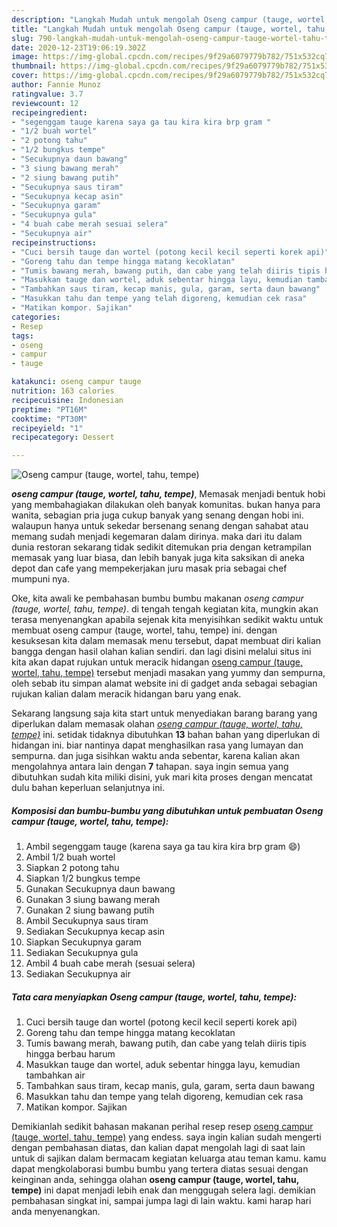 ```yaml
---
description: "Langkah Mudah untuk mengolah Oseng campur (tauge, wortel, tahu, tempe) Lezat"
title: "Langkah Mudah untuk mengolah Oseng campur (tauge, wortel, tahu, tempe) Lezat"
slug: 790-langkah-mudah-untuk-mengolah-oseng-campur-tauge-wortel-tahu-tempe-lezat
date: 2020-12-23T19:06:19.302Z
image: https://img-global.cpcdn.com/recipes/9f29a6079779b782/751x532cq70/oseng-campur-tauge-wortel-tahu-tempe-foto-resep-utama.jpg
thumbnail: https://img-global.cpcdn.com/recipes/9f29a6079779b782/751x532cq70/oseng-campur-tauge-wortel-tahu-tempe-foto-resep-utama.jpg
cover: https://img-global.cpcdn.com/recipes/9f29a6079779b782/751x532cq70/oseng-campur-tauge-wortel-tahu-tempe-foto-resep-utama.jpg
author: Fannie Munoz
ratingvalue: 3.7
reviewcount: 12
recipeingredient:
- "segenggam tauge karena saya ga tau kira kira brp gram "
- "1/2 buah wortel"
- "2 potong tahu"
- "1/2 bungkus tempe"
- "Secukupnya daun bawang"
- "3 siung bawang merah"
- "2 siung bawang putih"
- "Secukupnya saus tiram"
- "Secukupnya kecap asin"
- "Secukupnya garam"
- "Secukupnya gula"
- "4 buah cabe merah sesuai selera"
- "Secukupnya air"
recipeinstructions:
- "Cuci bersih tauge dan wortel (potong kecil kecil seperti korek api)"
- "Goreng tahu dan tempe hingga matang kecoklatan"
- "Tumis bawang merah, bawang putih, dan cabe yang telah diiris tipis hingga berbau harum"
- "Masukkan tauge dan wortel, aduk sebentar hingga layu, kemudian tambahkan air"
- "Tambahkan saus tiram, kecap manis, gula, garam, serta daun bawang"
- "Masukkan tahu dan tempe yang telah digoreng, kemudian cek rasa"
- "Matikan kompor. Sajikan"
categories:
- Resep
tags:
- oseng
- campur
- tauge

katakunci: oseng campur tauge 
nutrition: 163 calories
recipecuisine: Indonesian
preptime: "PT16M"
cooktime: "PT30M"
recipeyield: "1"
recipecategory: Dessert

---
```



![Oseng campur (tauge, wortel, tahu, tempe)](https://img-global.cpcdn.com/recipes/9f29a6079779b782/751x532cq70/oseng-campur-tauge-wortel-tahu-tempe-foto-resep-utama.jpg)

<b><i>oseng campur (tauge, wortel, tahu, tempe)</i></b>, Memasak menjadi bentuk hobi yang membahagiakan dilakukan oleh banyak komunitas. bukan hanya para wanita, sebagian pria juga cukup banyak yang senang dengan hobi ini. walaupun hanya untuk sekedar bersenang senang dengan sahabat atau memang sudah menjadi kegemaran dalam dirinya. maka dari itu dalam dunia restoran sekarang tidak sedikit ditemukan pria dengan ketrampilan memasak yang luar biasa, dan lebih banyak juga kita saksikan di aneka depot dan cafe yang mempekerjakan juru masak pria sebagai chef mumpuni nya.



Oke, kita awali ke pembahasan bumbu bumbu makanan <i>oseng campur (tauge, wortel, tahu, tempe)</i>. di tengah tengah kegiatan kita, mungkin akan terasa menyenangkan apabila sejenak kita menyisihkan sedikit waktu untuk membuat oseng campur (tauge, wortel, tahu, tempe) ini. dengan kesuksesan kita dalam memasak menu tersebut, dapat membuat diri kalian bangga dengan hasil olahan kalian sendiri. dan lagi disini melalui situs ini kita akan dapat rujukan untuk meracik hidangan <u>oseng campur (tauge, wortel, tahu, tempe)</u> tersebut menjadi masakan yang yummy dan sempurna, oleh sebab itu simpan alamat website ini di gadget anda sebagai sebagian rujukan kalian dalam meracik hidangan baru yang enak.


Sekarang langsung saja kita start untuk menyediakan barang barang yang diperlukan dalam memasak olahan <u><i>oseng campur (tauge, wortel, tahu, tempe)</i></u> ini. setidak tidaknya dibutuhkan <b>13</b> bahan bahan yang diperlukan di hidangan ini. biar nantinya dapat menghasilkan rasa yang lumayan dan sempurna. dan juga sisihkan waktu anda sebentar, karena kalian akan mengolahnya antara lain dengan <b>7</b> tahapan. saya ingin semua yang dibutuhkan sudah kita miliki disini, yuk mari kita proses dengan mencatat dulu bahan keperluan selanjutnya ini.

<!--inarticleads1-->

##### Komposisi dan bumbu-bumbu yang dibutuhkan untuk pembuatan Oseng campur (tauge, wortel, tahu, tempe):

1. Ambil segenggam tauge (karena saya ga tau kira kira brp gram 😄)
1. Ambil 1/2 buah wortel
1. Siapkan 2 potong tahu
1. Siapkan 1/2 bungkus tempe
1. Gunakan Secukupnya daun bawang
1. Gunakan 3 siung bawang merah
1. Gunakan 2 siung bawang putih
1. Ambil Secukupnya saus tiram
1. Sediakan Secukupnya kecap asin
1. Siapkan Secukupnya garam
1. Sediakan Secukupnya gula
1. Ambil 4 buah cabe merah (sesuai selera)
1. Sediakan Secukupnya air




<!--inarticleads2-->

##### Tata cara menyiapkan Oseng campur (tauge, wortel, tahu, tempe):

1. Cuci bersih tauge dan wortel (potong kecil kecil seperti korek api)
1. Goreng tahu dan tempe hingga matang kecoklatan
1. Tumis bawang merah, bawang putih, dan cabe yang telah diiris tipis hingga berbau harum
1. Masukkan tauge dan wortel, aduk sebentar hingga layu, kemudian tambahkan air
1. Tambahkan saus tiram, kecap manis, gula, garam, serta daun bawang
1. Masukkan tahu dan tempe yang telah digoreng, kemudian cek rasa
1. Matikan kompor. Sajikan




Demikianlah sedikit bahasan makanan perihal resep resep <u>oseng campur (tauge, wortel, tahu, tempe)</u> yang endess. saya ingin kalian sudah mengerti dengan pembahasan diatas, dan kalian dapat mengolah lagi di saat lain untuk di sajikan dalam bermacam kegiatan keluarga atau teman kamu. kamu dapat mengkolaborasi bumbu bumbu yang tertera diatas sesuai dengan keinginan anda, sehingga olahan <b>oseng campur (tauge, wortel, tahu, tempe)</b> ini dapat menjadi lebih enak dan menggugah selera lagi. demikian pembahasan singkat ini, sampai jumpa lagi di lain waktu. kami harap hari anda menyenangkan.
